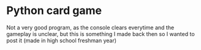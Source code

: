 # Python card game
Not a very good program, as the console clears everytime and the gameplay is unclear, but this is something I made back then so I wanted to post it (made in high school freshman year)
